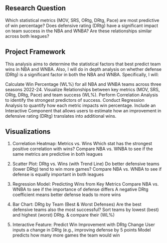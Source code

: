 ## Research Question
Which statistical metrics (MOV, SRS, ORtg, DRtg, Pace) are most predictive of win percentage? Does defensive rating (DRtg) have a significant impact on team success in the NBA and WNBA? Are these relationships similar across both leagues?

## Project Framework
This analysis aims to determine the statistical factors that best predict team wins in NBA and WNBA. Also, I will do in depth analysis on whether defense (DRtg) is a significant factor in both the NBA and WNBA. Specifically, I will:

Calculate Win Percentage (WL%) for all NBA and WNBA teams across three seasons 2022-24.
Visualize Relationships between key metrics (MOV, SRS, ORtg, DRtg, Pace) and team success (WL%).
Perform Correlation Analysis to identify the strongest predictors of success.
Conduct Regression Analysis to quantify how each metric impacts win percentage.
Include an Interactive Component that allows users to estimate how an improvement in defensive rating (DRtg) translates into additional wins.

## Visualizations
1) Correlation Heatmap: Metrics vs. Wins
   Which stat has the strongest positive correlation with wins?
   Compare NBA vs. WNBA to see if the same metrics are predictive in both leagues

2) Scatter Plot: DRtg vs. Wins (with Trend Line)
   Do better defensive teams (lower DRtg) tend to win more games?
   Compare NBA vs. WNBA to see if defense is equally important in both leagues

3) Regression Model: Predicting Wins from Key Metrics
   Compare NBA vs. WNBA to see if the importance of defense differs
   A negative DRtg coefficient means better defense leads to more wins

4) Bar Chart: DRtg by Team (Best & Worst Defenses)
   Are the best defensive teams also the most successful?
   Sort teams by lowest (best) and highest (worst) DRtg. & compare their (WL%)

5) Interactive Feature: Predict Win Improvement with DRtg Change
   User inputs a change in DRtg (e.g., improving defense by 5 points
   Model predicts how many more games the team would win
